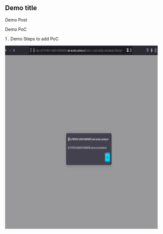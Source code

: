 
## Demo title

Demo Post

Demo PoC

1 . Demo Steps to add PoC


 <img src="./assets/images/demo-xss.png" alt="XSS" width="500" height="600"> 

